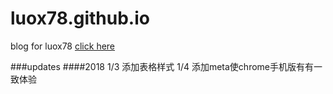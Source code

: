 # luox78.github.io
blog for luox78
[click here](https://luox78.github.io)

###updates
####2018
1/3 添加表格样式
1/4 添加meta使chrome手机版有有一致体验